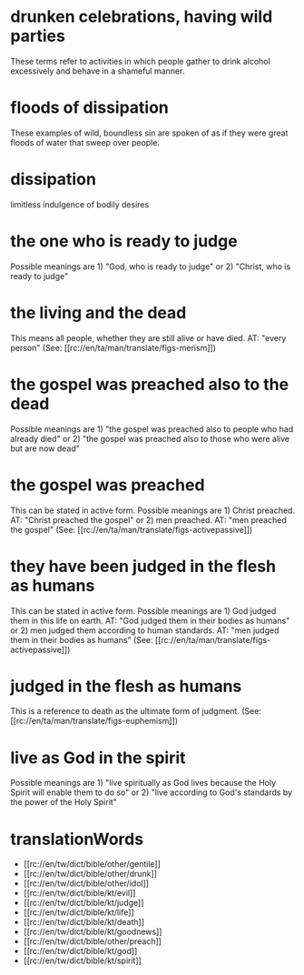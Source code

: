 # drunken celebrations, having wild parties

These terms refer to activities in which people gather to drink alcohol excessively and behave in a shameful manner.

# floods of dissipation

These examples of wild, boundless sin are spoken of as if they were great floods of water that sweep over people.

# dissipation

limitless indulgence of bodily desires

# the one who is ready to judge

Possible meanings are 1) "God, who is ready to judge" or 2) "Christ, who is ready to judge"

# the living and the dead

This means all people, whether they are still alive or have died. AT: "every person" (See: [[rc://en/ta/man/translate/figs-merism]])

# the gospel was preached also to the dead

Possible meanings are 1) "the gospel was preached also to people who had already died" or 2) "the gospel was preached also to those who were alive but are now dead"

# the gospel was preached

This can be stated in active form. Possible meanings are 1) Christ preached. AT: "Christ preached the gospel" or 2) men preached. AT: "men preached the gospel" (See: [[rc://en/ta/man/translate/figs-activepassive]])

# they have been judged in the flesh as humans

This can be stated in active form. Possible meanings are 1) God judged them in this life on earth. AT: "God judged them in their bodies as humans" or 2) men judged them according to human standards. AT: "men judged them in their bodies as humans" (See: [[rc://en/ta/man/translate/figs-activepassive]])

# judged in the flesh as humans

This is a reference to death as the ultimate form of judgment. (See: [[rc://en/ta/man/translate/figs-euphemism]])

# live as God in the spirit

Possible meanings are 1) "live spiritually as God lives because the Holy Spirit will enable them to do so" or 2) "live according to God's standards by the power of the Holy Spirit"

# translationWords

* [[rc://en/tw/dict/bible/other/gentile]]
* [[rc://en/tw/dict/bible/other/drunk]]
* [[rc://en/tw/dict/bible/other/idol]]
* [[rc://en/tw/dict/bible/kt/evil]]
* [[rc://en/tw/dict/bible/kt/judge]]
* [[rc://en/tw/dict/bible/kt/life]]
* [[rc://en/tw/dict/bible/kt/death]]
* [[rc://en/tw/dict/bible/kt/goodnews]]
* [[rc://en/tw/dict/bible/other/preach]]
* [[rc://en/tw/dict/bible/kt/god]]
* [[rc://en/tw/dict/bible/kt/spirit]]